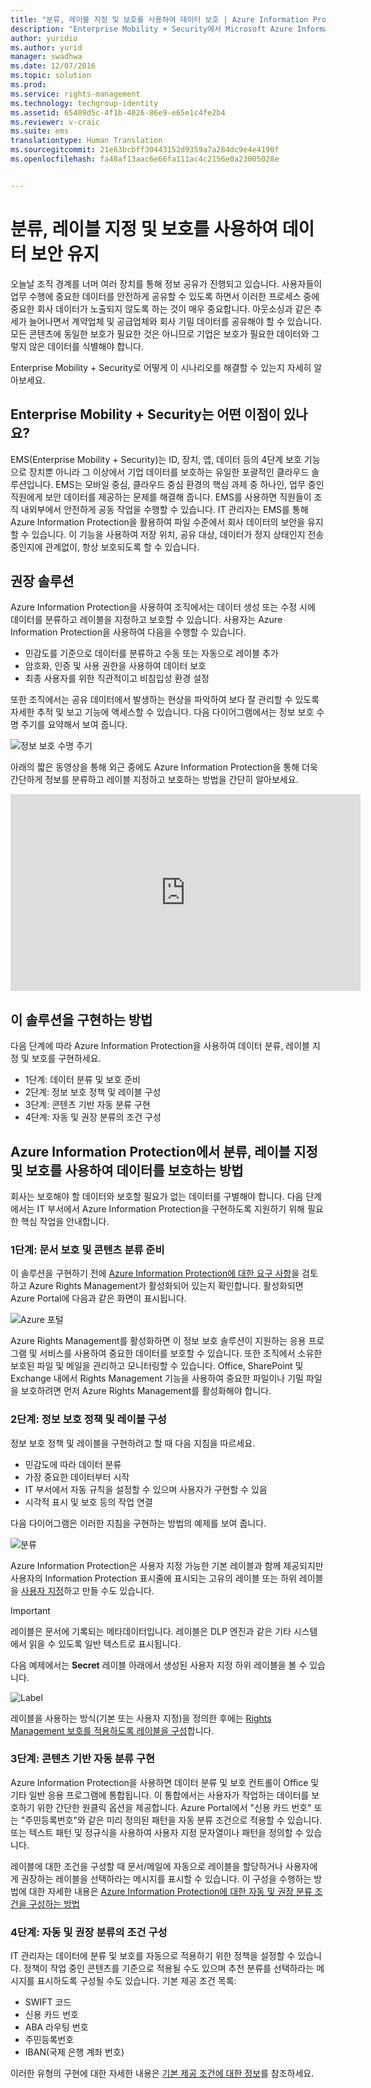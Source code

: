 ```yaml
---
title: "분류, 레이블 지정 및 보호를 사용하여 데이터 보호 | Azure Information Protection"
description: "Enterprise Mobility + Security에서 Microsoft Azure Information Protection 기능을 활용하여 어떻게 데이터를 분류하고, 레이블을 지정하고, 보호할 수 있는지를 설명하는 시나리오."
author: yuridio
ms.author: yurid
manager: swadhwa
ms.date: 12/07/2016
ms.topic: solution
ms.prod: 
ms.service: rights-management
ms.technology: techgroup-identity
ms.assetid: 65409d5c-4f1b-4026-86e9-e65e1c4fe2b4
ms.reviewer: v-craic
ms.suite: ems
translationtype: Human Translation
ms.sourcegitcommit: 21e63bcbff30443152d9359a7a284dc9e4e4190f
ms.openlocfilehash: fa48af13aac6e66fa111ac4c2156e0a23005028e


---
```


# <a name="secure-data-using-classification-labeling-and-protection"></a>분류, 레이블 지정 및 보호를 사용하여 데이터 보안 유지 

오늘날 조직 경계를 너머 여러 장치를 통해 정보 공유가 진행되고 있습니다.  사용자들이 업무 수행에 중요한 데이터를 안전하게 공유할 수 있도록 하면서 이러한 프로세스 중에 중요한 회사 데이터가 노출되지 않도록 하는 것이 매우 중요합니다. 아웃소싱과 같은 추세가 늘어나면서 계약업체 및 공급업체와 회사 기밀 데이터를 공유해야 할 수 있습니다. 모든 콘텐츠에 동일한 보호가 필요한 것은 아니므로 기업은 보호가 필요한 데이터와 그렇지 않은 데이터를 식별해야 합니다.

Enterprise Mobility + Security로 어떻게 이 시나리오를 해결할 수 있는지 자세히 알아보세요.

## <a name="how-can-enterprise-mobility-security-help-you"></a>Enterprise Mobility + Security는 어떤 이점이 있나요?
 
EMS(Enterprise Mobility + Security)는 ID, 장치, 앱, 데이터 등의 4단계 보호 기능으로 장치뿐 아니라 그 이상에서 기업 데이터를 보호하는 유일한 포괄적인 클라우드 솔루션입니다. EMS는 모바일 중심, 클라우드 중심 환경의 핵심 과제 중 하나인, 업무 중인 직원에게 보안 데이터를 제공하는 문제를 해결해 줍니다. EMS를 사용하면 직원들이 조직 내외부에서 안전하게 공동 작업을 수행할 수 있습니다. IT 관리자는 EMS를 통해 Azure Information Protection을 활용하여 파일 수준에서 회사 데이터의 보안을 유지할 수 있습니다. 이 기능을 사용하여 저장 위치, 공유 대상, 데이터가 정지 상태인지 전송 중인지에 관계없이, 항상 보호되도록 할 수 있습니다. 

## <a name="recommended-solution"></a>권장 솔루션

Azure Information Protection을 사용하여 조직에서는 데이터 생성 또는 수정 시에 데이터를 분류하고 레이블을 지정하고 보호할 수 있습니다. 사용자는 Azure Information Protection을 사용하여 다음을 수행할 수 있습니다.

- 민감도를 기준으로 데이터를 분류하고 수동 또는 자동으로 레이블 추가
- 암호화, 인증 및 사용 권한을 사용하여 데이터 보호
- 최종 사용자를 위한 직관적이고 비침입성 환경 설정

또한 조직에서는 공유 데이터에서 발생하는 현상을 파악하여 보다 잘 관리할 수 있도록 자세한 추적 및 보고 기능에 액세스할 수 있습니다. 다음 다이어그램에서는 정보 보호 수명 주기를 요약해서 보여 줍니다.

![정보 보호 수명 주기](./media/infoprotect-secure-classify-scenario/infoprotect-secure-classify-scenario-fig1.png)

아래의 짧은 동영상을 통해 외근 중에도 Azure Information Protection을 통해 더욱 간단하게 정보를 분류하고 레이블 지정하고 보호하는 방법을 간단히 알아보세요.

<iframe src="https://channel9.msdn.com/Shows/Mechanics/An-Introduction-to-Microsoft-Azure-Information-Protection/player" width="560" height="315" allowFullScreen frameBorder="0"></iframe>

## <a name="how-to-implement-this-solution"></a>이 솔루션을 구현하는 방법

다음 단계에 따라 Azure Information Protection을 사용하여 데이터 분류, 레이블 지정 및 보호를 구현하세요.

- 1단계: 데이터 분류 및 보호 준비
- 2단계: 정보 보호 정책 및 레이블 구성
- 3단계: 콘텐츠 기반 자동 분류 구현
- 4단계: 자동 및 권장 분류의 조건 구성

## <a name="how-to-secure-data-using-classification-labeling-and-protection-with-azure-information-protection"></a>Azure Information Protection에서 분류, 레이블 지정 및 보호를 사용하여 데이터를 보호하는 방법

회사는 보호해야 할 데이터와 보호할 필요가 없는 데이터를 구별해야 합니다. 다음 단계에서는 IT 부서에서 Azure Information Protection을 구현하도록 지원하기 위해 필요한 핵심 작업을 안내합니다.

### <a name="step-1-preparing-for-document-protection-and-content-classification"></a>1단계: 문서 보호 및 콘텐츠 분류 준비

이 솔루션을 구현하기 전에 [Azure Information Protection에 대한 요구 사항](/information-protection/get-started/requirements.md)을 검토하고 Azure Rights Management가 활성화되어 있는지 확인합니다. 활성화되면 Azure Portal에 다음과 같은 화면이 표시됩니다.

![Azure 포털](./media/infoprotect-secure-classify-scenario/infoprotect-secure-classify-scenario-fig2.png)

Azure Rights Management를 활성화하면 이 정보 보호 솔루션이 지원하는 응용 프로그램 및 서비스를 사용하여 중요한 데이터를 보호할 수 있습니다. 또한 조직에서 소유한 보호된 파일 및 메일을 관리하고 모니터링할 수 있습니다. Office, SharePoint 및 Exchange 내에서 Rights Management 기능을 사용하여 중요한 파일이나 기밀 파일을 보호하려면 먼저 Azure Rights Management를 활성화해야 합니다.

### <a name="step-2-configure-information-protection-policies-and-labels"></a>2단계: 정보 보호 정책 및 레이블 구성

정보 보호 정책 및 레이블을 구현하려고 할 때 다음 지침을 따르세요.

- 민감도에 따라 데이터 분류
- 가장 중요한 데이터부터 시작
- IT 부서에서 자동 규칙을 설정할 수 있으며 사용자가 구현할 수 있음 
- 시각적 표시 및 보호 등의 작업 연결

다음 다이어그램은 이러한 지침을 구현하는 방법의 예제를 보여 줍니다.

![분류](./media/infoprotect-secure-classify-scenario/infoprotect-secure-classify-scenario-fig3.png)

Azure Information Protection은 사용자 지정 가능한 기본 레이블과 함께 제공되지만 사용자의 Information Protection 표시줄에 표시되는 고유의 레이블 또는 하위 레이블을 [사용자 지정](/information-protection/deploy-use/configure-policy-new-label.md)하고 만들 수도 있습니다. 

> [!IMPORTANT] 
> 레이블은 문서에 기록되는 메타데이터입니다. 레이블은 DLP 엔진과 같은 기타 시스템에서 읽을 수 있도록 일반 텍스트로 표시됩니다.

다음 예제에서는 **Secret** 레이블 아래에서 생성된 사용자 지정 하위 레이블을 볼 수 있습니다.

![Label](./media/infoprotect-secure-classify-scenario/infoprotect-secure-classify-scenario-fig4.png)

레이블을 사용하는 방식(기본 또는 사용자 지정)을 정의한 후에는 [Rights Management 보호를 적용하도록 레이블을 구성](/information-protection/deploy-use/configure-policy-new-label.md)합니다. 

### <a name="step-3-implement-content-based-automatic-classification"></a>3단계: 콘텐츠 기반 자동 분류 구현

Azure Information Protection을 사용하면 데이터 분류 및 보호 컨트롤이 Office 및 기타 일반 응용 프로그램에 통합됩니다. 이 통합에서는 사용자가 작업하는 데이터를 보호하기 위한 간단한 원클릭 옵션을 제공합니다. Azure Portal에서 "신용 카드 번호" 또는 "주민등록번호"와 같은 미리 정의된 패턴을 자동 분류 조건으로 적용할 수 있습니다. 또는 텍스트 패턴 및 정규식을 사용하여 사용자 지정 문자열이나 패턴을 정의할 수 있습니다.

레이블에 대한 조건을 구성할 때 문서/메일에 자동으로 레이블을 할당하거나 사용자에게 권장하는 레이블을 선택하라는 메시지를 표시할 수 있습니다. 이 구성을 수행하는 방법에 대한 자세한 내용은 [Azure Information Protection에 대한 자동 및 권장 분류 조건을 구성하는 방법](/information-protection/deploy-use/configure-policy-classification.md)


### <a name="step-4-configure-conditions-for-automatic-and-recommended-classification"></a>4단계: 자동 및 권장 분류의 조건 구성

IT 관리자는 데이터에 분류 및 보호를 자동으로 적용하기 위한 정책을 설정할 수 있습니다. 정책이 작업 중인 콘텐츠를 기준으로 적용될 수도 있으며 추천 분류를 선택하라는 메시지를 표시하도록 구성될 수도 있습니다. 기본 제공 조건 목록:

- SWIFT 코드
- 신용 카드 번호
- ABA 라우팅 번호
- 주민등록번호
- IBAN(국제 은행 계좌 번호)

이러한 유형의 구현에 대한 자세한 내용은 [기본 제공 조건에 대한 정보](/information-protection/deploy-use/configure-policy-classification.md#information-about-the-built-in-conditions)를 참조하세요.



<!--HONumber=Dec16_HO2-->


